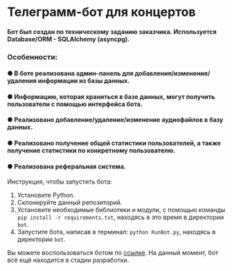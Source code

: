 # Телеграмм-бот для концертов

#### Бот был создан по техническому заданию заказчика. Используется Database/ORM - SQLAlchemy (asyncpg).

### Особенности:

#### ● В боте реализована админ-панель для добавления/изменения/удаления информации из базы данных.

#### ● Информацию, которая храниться в базе данных, могут получить пользователи с помощью интерфейса бота.

#### ● Реализовано добавление/удаление/изменение аудиофайлов в базу данных.

#### ● Реализовано получение общей статистики пользователей, а также получение статистики по конкретному пользователю.

#### ● Реализована реферальная система.

Инструкция, чтобы запустить бота:

1.  Установите Python.
2.  Склонируйте данный репозиторий.
3.  Установите необходимые библиотеки и модули, с помощью команды `pip install -r requirements.txt`, находясь в это время в директории `bot`.
4.  Запустите бота, написав в терминал: `python RunBot.py`, находясь в директории `bot`.

Вы можете воспользоваться ботом по [ссылке](https://t.me/teeeeeeestttttttttiinnngBot). На данный момент, бот всё ещё находится в стадии разработки.

